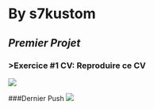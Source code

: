 # ******By s7kustom******
## _Premier Projet_
### >Exercice #1 CV: Reproduire ce CV
![](https://image.noelshack.com/fichiers/2023/16/2/1681831413-template-projet1.jpg)

###Dernier Push
![](https://image.noelshack.com/fichiers/2023/16/4/1681969092-capture-d-ecran-2023-04-20-073737.jpg)
